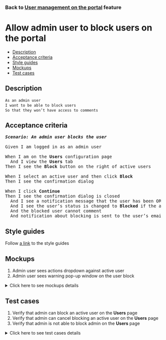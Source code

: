 ### Back to [User management on the portal](../../README.md) feature

# Allow admin user to block users on the portal

- [Description](#description)
- [Acceptance criteria](#acceptance-criteria)
- [Style guides](#style-guides)
- [Mockups](#mockups)
- [Test cases](#test-cases)

## Description

    As an admin user
    I want to be able to block users
    So that they won’t have access to comments

## Acceptance criteria

<pre>
<b><i>Scenario: An admin user blocks the user</i></b>

Given I am logged in as an admin user

When I am on the <b>Users</b> configuration page
  And I view the <b>Users</b> tab
Then I see the <b>Block</b> button on the right of active users

When I select an active user and then click <b>Block</b>
Then I see the confirmation dialog

When I click <b>Continue</b>
Then I see the confirmation dialog is closed
  And I see a notification message that the user has been OR has not been blocked
  And I see the user’s status is changed to <b>Blocked</b> if the action was successful
  And the blocked user cannot comment
  And notification about blocking is sent to the user’s email
</pre>

## Style guides

Follow [a link](https://www.figma.com/proto/0zkkf5WC77OSpvyD6YXpFE/Style-guides?page-id=0%3A1&node-id=19%3A5368&viewport=266%2C48%2C0.54&scaling=min-zoom&starting-point-node-id=19%3A5368) to the style guides

## Mockups

1. Admin user sees actions dropdown against active user
2. Admin user sees warning pop-up window on the user block

<details>
  <summary>Click here to see mockups details</summary>

**1. Admin user sees actions dropdown against active user:**

![Admin user sees actions dropdown against active user](/web_application_features/user_management/images/user_management_page_with_action_dropdown_for_active_user.png)

**2. Admin user sees warning pop-up window on the user block:**

![Admin user sees warning pop-up window on the user block](/web_application_features/user_management/images/before_user_block_warning_popup.png)

</details>

## Test cases

1. Verify that admin can block an active user on the <b>Users</b> page
2. Verify that admin can cancel blocking an active user on the <b>Users</b> page
3. Verify that admin is not able to block admin on the <b>Users</b> page

<details>
  <summary>Click here to see test cases details</summary>

### **#1. Verify that admin can block an active user on the Users page**

|Preconditions|Steps|Expected result
--------------|-----|----------
|- Log in with admin account</br>- Go to the <b>Users</b> configuration page</br>- There is an active user on the <b>Users</b> tab|1) On the right of an active user, click <b>Block</b></br>2) On the confirmation dialog, click <b>Continue</b></br>3) Log out of admin account</br>4) Log in as a blocked user</br>5) Go through pages with comments|1) The confirmation dialog appears</br>2) The user has a <b>Blocked</b> state. Notification about blocking is sent to the user’s email</br>4) The user can log in</br>5) The user cannot write comments|

### **#2. Verify that admin can cancel blocking an active user on the Users page**

|Preconditions|Steps|Expected result
--------------|-----|----------
|- Log in with admin account</br>- Go to the <b>Users</b> configuration page</br>- There is an active user on the <b>Users</b> tab|1) On the right of an active user, click <b>Block</b></br>2) On the confirmation dialog, click <b>Cancel</b></br>3) Log out of admin account</br>4) Log in as a user</br>5) Go through pages with comments|1) The confirmation dialog appears</br>2) The user has the <b>Active</b> state</br>4) The user can log in</br>5) The user can see and write comments|

### **#3. Verify that admin is not able to block admin on the Users page**

|Preconditions|Steps|Expected result
--------------|-----|----------
|- Log in with admin account</br>- Go to the <b>Users</b> configuration page</br>- There is another active admin on the <b>Admins</b> tab|1) Select the <b>Admins</b> tab</br>2) On the right of another admin, click the actions drop-down button group|2) There is no <b>Block</b> action|

</details>
